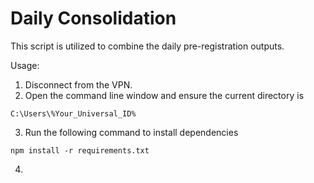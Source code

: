 # Daily Consolidation

This script is utilized to combine the daily pre-registration outputs.

Usage:

1. Disconnect from the VPN.
2. Open the command line window and ensure the current directory is

```
C:\Users\%Your_Universal_ID%
```

3. Run the following command to install dependencies

```
npm install -r requirements.txt
```

4. 

